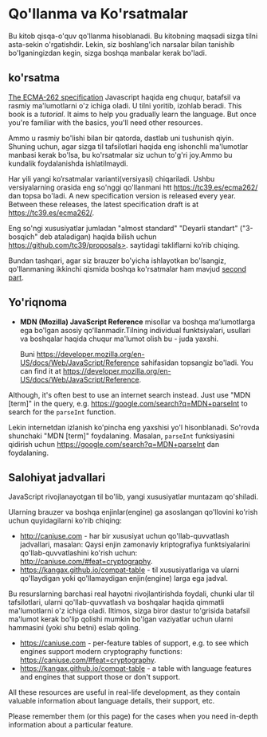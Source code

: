 
# Qo'llanma va Ko'rsatmalar

Bu kitob qisqa-o'quv qo'llanma hisoblanadi. Bu kitobning maqsadi sizga tilni asta-sekin o'rgatishdir. Lekin, siz boshlang'ich narsalar bilan tanishib bo'lganingizdan kegin, sizga boshqa manbalar kerak bo'ladi.
## ko'rsatma
[The ECMA-262 specification](https://www.ecma-international.org/publications/standards/Ecma-262.htm) Javascript haqida eng chuqur, batafsil va rasmiy ma'lumotlarni o'z ichiga oladi. U tilni yoritib, izohlab beradi.
This book is a *tutorial*. It aims to help you gradually learn the language. But once you're familiar with the basics, you'll need other resources.

Ammo u rasmiy bo'lishi bilan bir qatorda, dastlab uni tushunish qiyin. Shuning uchun, agar sizga til tafsilotlari haqida eng ishonchli ma'lumotlar manbasi kerak bo'lsa, bu ko'rsatmalar siz uchun to'g'ri joy.Ammo bu kundalik foydalanishda ishlatilmaydi.



Har yili yangi ko’rsatmalar varianti(versiyasi) chiqariladi. Ushbu versiyalarning orasida eng so'nggi qo'llanmani  htt <https://tc39.es/ecma262/> dan topsa bo'ladi. 
A new specification version is released every year. Between these releases, the latest specification draft is at <https://tc39.es/ecma262/>.


Eng so'ngi xususiyatlar jumladan "almost standard" "Deyarli standart" ("3-bosqich" deb ataladigan) haqida bilish uchun https://github.com/tc39/proposals>. saytidagi takliflarni ko’rib chiqing.

Bundan tashqari, agar siz brauzer bo'yicha ishlayotkan bo'lsangiz, qo'llanmaning ikkinchi qismida boshqa ko'rsatmalar ham mavjud [second part](info:browser-environment).

## Yo'riqnoma

- **MDN (Mozilla) JavaScript Reference** misollar va boshqa maʼlumotlarga ega bo'lgan asosiy qoʻllanmadir.Tilning individual funktsiyalari, usullari va boshqalar haqida chuqur ma'lumot olish bu - juda yaxshi.  

    Buni <https://developer.mozilla.org/en-US/docs/Web/JavaScript/Reference> sahifasidan topsangiz bo'ladi.
    You can find it at <https://developer.mozilla.org/en-US/docs/Web/JavaScript/Reference>.

Although, it's often best to use an internet search instead. Just use "MDN [term]" in the query, e.g. <https://google.com/search?q=MDN+parseInt> to search for the `parseInt` function.

Lekin internetdan izlanish ko'pincha eng yaxshisi yo'l hisonblanadi. So'rovda shunchaki "MDN [term]" foydalaning. Masalan, `parseInt` funksiyasini qidirish uchun <https://google.com/search?q=MDN+parseInt> dan foydalaning. 
## Salohiyat jadvallari                                                                        

JavaScript rivojlanayotgan til bo'lib, yangi xususiyatlar muntazam qo'shiladi.

Ularning brauzer va boshqa enjinlar(engine) ga asoslangan qo'llovini ko'rish uchun quyidagilarni ko'rib chiqing:

- <http://caniuse.com> - har bir xususiyat uchun qo'llab-quvvatlash jadvallari, masalan: Qaysi enjin zamonaviy kriptografiya funktsiyalarini qo'llab-quvvatlashini ko'rish uchun: <http://caniuse.com/#feat=cryptography>.
- <https://kangax.github.io/compat-table> - til xususiyatlariga va ularni qo'llaydigan yoki qo'llamaydigan enjin(engine) larga ega jadval.

Bu resurslarning barchasi real hayotni rivojlantirishda foydali, chunki ular til tafsilotlari, ularni qo'llab-quvvatlash va boshqalar haqida qimmatli ma'lumotlarni o'z ichiga oladi.
 Iltimos, sizga biror dastur to'grisida batafsil ma'lumot kerak bo'lip qolishi mumkin bo'lgan vaziyatlar uchun ularni hammasini (yoki shu betni) eslab qoling. 
- <https://caniuse.com> - per-feature tables of support, e.g. to see which engines support modern cryptography functions: <https://caniuse.com/#feat=cryptography>.
- <https://kangax.github.io/compat-table> - a table with language features and engines that support those or don't support.

All these resources are useful in real-life development, as they contain valuable information about language details, their support, etc.

Please remember them (or this page) for the cases when you need in-depth information about a particular feature.
